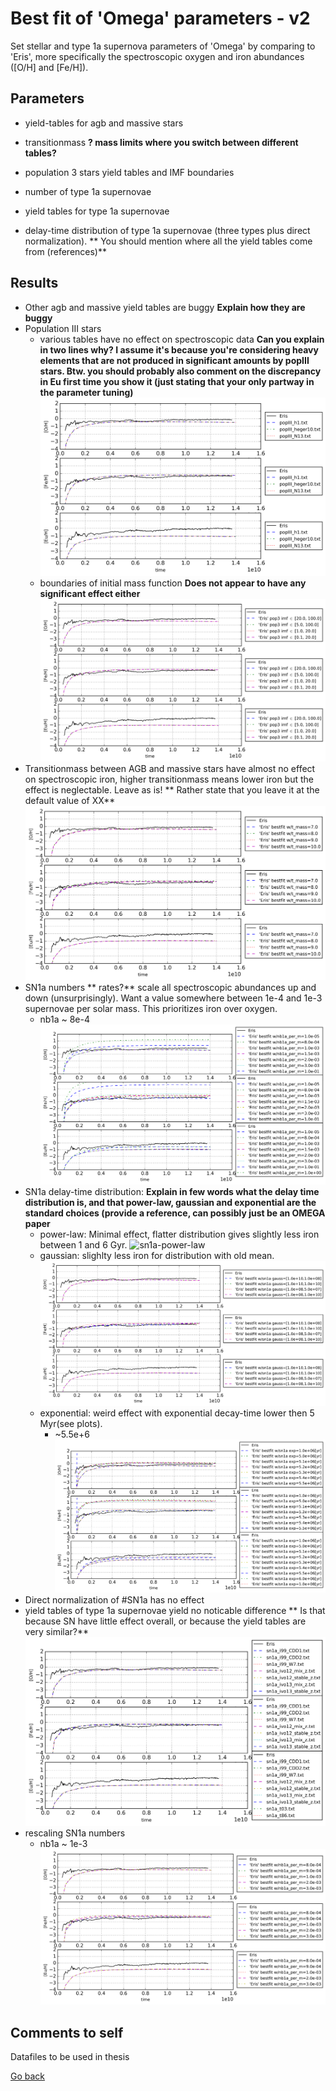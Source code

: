 Best fit of 'Omega' parameters - v2
===========================================

Set stellar and type 1a supernova  parameters of 'Omega' by comparing to 'Eris',
more specifically the spectroscopic oxygen and iron abundances ([O/H] and [Fe/H]).

Parameters
-----------

- yield-tables for agb and massive stars
- transitionmass **? mass limits where you switch between different tables?**
- population 3 stars yield tables and IMF boundaries

- number of type 1a supernovae
- yield tables for type 1a supernovae
- delay-time distribution of type 1a supernovae (three types plus direct normalization).
** You should mention where all the yield tables come from (references)**


Results
--------
- Other agb and massive yield tables are buggy **Explain how they are buggy**
- Population III stars
  - various tables have no effect on spectroscopic data **Can you explain in two lines why? I assume it's because you're considering heavy elements that are not produced in significant amounts by popIII stars. Btw. you should probably also comment on the discrepancy in Eu first time you show it (just stating that your only partway in the parameter tuning)**
  ![pop3-tables](data/star_parameters_v3_n300.png)
  - boundaries of initial mass function **Does not appear to have any significant effect either**
  ![pop3-imf](data/star_parameters_v4_n300.png)
- Transitionmass between AGB and massive stars have almost no effect on spectroscopic iron, 
higher transitionmass means lower iron but the effect is neglectable. Leave as is! ** Rather state that you leave it at the default value of XX**
![transitionmass](data/star_parameters_v2_n30.png)
- SN1a numbers ** rates?** scale all spectroscopic abundances up and down (unsurprisingly). Want a value somewhere between 1e-4 and 1e-3 supernovae per solar mass. This prioritizes iron over oxygen.
  - nb1a ~ 8e-4
![sn1a-numbers1](data/sn1a_parameters_v1_spectro_n30.png) 
- SN1a delay-time distribution: **Explain in few words what the delay time distribution is, and that power-law, gaussian and exponential are the standard choices (provide a reference, can possibly just be an OMEGA paper**
  - power-law: Minimal effect, flatter distribution gives slightly less iron between 1 and 6 Gyr.
  ![sn1a-power-law](data/sn1a_parameters_v2_power_spectro_n30.png)
  - gaussian: slighlty less iron for distribution with old mean.
  ![sn1a-gauss](data/sn1a_parameters_v2_gauss_spectro_n30.png)
  - exponential: weird effect with exponential decay-time lower then 5 Myr(see plots).
    - ~5.5e+6
  ![sn1a-exp](data/sn1a_parameters_v2_exp_spectro_n30.png) 
- Direct normalization of \#SN1a has no effect
- yield tables of type 1a supernovae yield no noticable difference ** Is that because SN have little effect overall, or because the yield tables are very similar?**
![sn1a-tables](data/sn1a_parameters_v3_spectro_n30.png)
- rescaling SN1a numbers
  - nb1a ~ 1e-3
  ![sn1a-numbers2](data/sn1a_parameters_v4_spectro_n30.png) 


Comments to self
------------------
Datafiles to be used in thesis

[Go back](../README.md)
